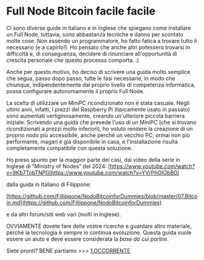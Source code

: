 # **Full Node Bitcoin facile facile**

Ci sono diverse guide in italiano e in inglese che spiegano come installare un Full Node, tuttavia, sono abbastanza tecniche e danno per scontato molte cose. Non essendo un programmatore, ho fatto fatica a trovare tutto il necessario (e a capirlo!). Ho pensato che anche altri potessero trovarsi in difficoltà e, di conseguenza, decidere di rinunciare all'opportunità di crescita personale che questo processo comporta. :)

Anche per questo motivo, ho deciso di scrivere una guida molto semplice che segua, passo dopo passo, tutte le fasi necessarie, in modo che chiunque, indipendentemente dal proprio livello di competenza informatica, possa configurare autonomamente il proprio Full Node.

La scelta di utilizzare un MiniPC ricondizionato non è stata casuale. Negli ultimi anni, infatti, i prezzi del Raspberry Pi (tipicamente usato in passato) sono aumentati vertiginosamente, creando un'ulteriore piccola barriera iniziale. Scrivendo una guida che prevede l'uso di un MiniPC (che si trovano ricondizionati a prezzi molto inferiori), ho voluto rendere la creazione di un proprio nodo più accessibile, anche perché un vecchio PC, ormai non più performante, magari è già disponibile in casa, e l'installazione risulta completamente compatibile con questa soluzione.

Ho preso spunto per la maggior parte dei casi, dai video della serie in Inglese di “Ministry of Nodes” del 2024:
[https://www.youtube.com/watch?v=9Kb7TobTNPI](https://www.youtube.com/watch?v=YVrPhOIObB0)

dalla guida in Italiano di Filippone:

[https://github.com/Fillippone/NodoBitcoinforDummies/blob/master/07.Bitcoin.md](https://github.com/Fillippone/NodoBitcoinforDummies) 

e da altri forum/siti web vari (molti in Inglese). 

OVVIAMENTE dovete fare delle vostre ricerche e guardare altro materiale, perché la tecnologia è sempre in continua evoluzione. 
Questa guida vuole essere un aiuto e deve essere considerata la _base da cui partire_.

Siete pronti? BENE partiamo >>> [1.OCCORRENTE](1.OCCORRENTE.md)
